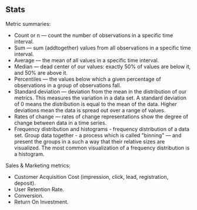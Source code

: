 Stats
-

Metric summaries:
* Count or n — count the number of observations in a specific time interval.
* Sum — sum (addtogether) values from all observations in a specific time interval.
* Average — the mean of all values in a specific time interval.
* Median — dead center of our values: exactly 50% of values are below it, and 50% are above it.
* Percentiles — the values below which a given percentage of observations in a group of observations fall.
* Standard deviation — deviation from the mean in the distribution of our metrics.
  This measures the variation in a data set.
  A standard deviation of 0 means the distribution is equal to the mean of the data.
  Higher deviations mean the data is spread out over a range of values.
* Rates of change — rates of change representations show the degree of change between data in a time series.
* Frequency distribution and histograms - frequency distribution of a data set.
  Group data together - a process which is called "binning" — and present the groups in a such a way
  that their relative sizes are visualized.
  The most common visualization of a frequency distribution is a histogram.

Sales & Marketing metrics:
* Customer Acquisition Cost (impression, click, lead, registration, deposit).
* User Retention Rate.
* Conversion.
* Return On Investment.
